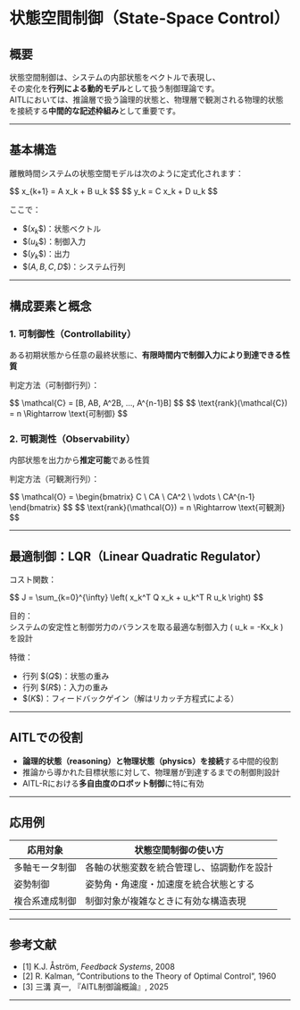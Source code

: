
# 状態空間制御（State-Space Control）

## 概要

状態空間制御は、システムの内部状態をベクトルで表現し、  
その変化を**行列による動的モデル**として扱う制御理論です。  
AITLにおいては、推論層で扱う論理的状態と、物理層で観測される物理的状態を接続する**中間的な記述枠組み**として重要です。

---

## 基本構造

離散時間システムの状態空間モデルは次のように定式化されます：

\$$
x_{k+1} = A x_k + B u_k
\$$
\$$
y_k = C x_k + D u_k
\$$

ここで：

- \$$( x_k \$$)：状態ベクトル  
- \$$( u_k \$$)：制御入力  
- \$$( y_k \$$)：出力  
- \$$( A, B, C, D \$$)：システム行列

---

## 構成要素と概念

### 1. 可制御性（Controllability）

ある初期状態から任意の最終状態に、**有限時間内で制御入力により到達できる性質**

判定方法（可制御行列）：

\$$
\mathcal{C} = [B, AB, A^2B, ..., A^{n-1}B]
\$$
\$$
\text{rank}(\mathcal{C}) = n \Rightarrow \text{可制御}
\$$

### 2. 可観測性（Observability）

内部状態を出力から**推定可能**である性質

判定方法（可観測行列）：

\$$
\mathcal{O} = \begin{bmatrix} C \\ CA \\ CA^2 \\ \vdots \\ CA^{n-1} \end{bmatrix}
\$$
\$$
\text{rank}(\mathcal{O}) = n \Rightarrow \text{可観測}
\$$

---

## 最適制御：LQR（Linear Quadratic Regulator）

コスト関数：

\$$
J = \sum_{k=0}^{\infty} \left( x_k^T Q x_k + u_k^T R u_k \right)
\$$

目的：  
システムの安定性と制御労力のバランスを取る最適な制御入力 \( u_k = -Kx_k \) を設計

特徴：

- 行列 \$$( Q \$$)：状態の重み  
- 行列 \$$( R \$$)：入力の重み  
- \$$( K \$$)：フィードバックゲイン（解はリカッチ方程式による）

---

## AITLでの役割

- **論理的状態（reasoning）と物理状態（physics）を接続**する中間的役割  
- 推論から導かれた目標状態に対して、物理層が到達するまでの制御則設計  
- AITL-Rにおける**多自由度のロボット制御**に特に有効  

---

## 応用例

| 応用対象 | 状態空間制御の使い方 |
|----------|------------------------|
| 多軸モータ制御 | 各軸の状態変数を統合管理し、協調動作を設計 |
| 姿勢制御 | 姿勢角・角速度・加速度を統合状態とする |
| 複合系連成制御 | 制御対象が複雑なときに有効な構造表現 |

---

## 参考文献

- [1] K.J. Åström, *Feedback Systems*, 2008  
- [2] R. Kalman, “Contributions to the Theory of Optimal Control”, 1960  
- [3] 三溝 真一, 『AITL制御論概論』, 2025  

---

